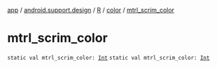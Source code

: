 [app](../../../index.md) / [android.support.design](../../index.md) / [R](../index.md) / [color](index.md) / [mtrl_scrim_color](./mtrl_scrim_color.md)

# mtrl_scrim_color

`static val mtrl_scrim_color: `[`Int`](https://kotlinlang.org/api/latest/jvm/stdlib/kotlin/-int/index.html)
`static val mtrl_scrim_color: `[`Int`](https://kotlinlang.org/api/latest/jvm/stdlib/kotlin/-int/index.html)